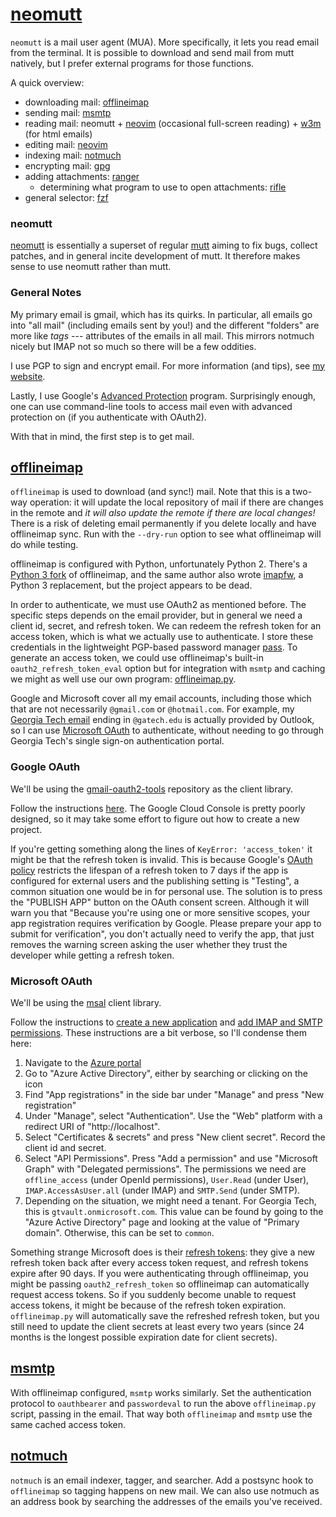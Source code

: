 # [neomutt](https://neomutt.org/)

`neomutt` is a mail user agent (MUA). More specifically, it lets you
read email from the terminal. It is possible to download and send mail
from mutt natively, but I prefer external programs for those functions.

A quick overview:

- downloading mail: [offlineimap](#offlineimap)
- sending mail: [msmtp](#msmtp)
- reading mail: neomutt + [neovim](/pkgs/applications/editors/neovim.md)
  (occasional full-screen reading) +
  [w3m](http://w3m.sourceforge.net/) (for html emails)
- editing mail: [neovim](/pkgs/applications/editors/neovim.md)
- indexing mail: [notmuch](#notmuch)
- encrypting mail: [gpg](https://gnupg.org/software/gpgme/index.html)
- adding attachments: [ranger](/pkgs/applications/file-managers/ranger.md)
  - determining what program to use to open attachments:
    [rifle](/pkgs/applications/file-managers/ranger.md)
- general selector: [fzf](https://github.com/junegunn/fzf)

### neomutt

[neomutt](https://neomutt.org/) is essentially a superset of regular
[mutt](https://gitlab.com/muttmua/mutt/-/wikis/home) aiming to fix
bugs, collect patches, and in general incite development of mutt. It
therefore makes sense to use neomutt rather than mutt.

### General Notes

My primary email is gmail, which has its quirks. In particular, all emails go
into "all mail" (including emails sent by you!) and the different "folders" are
more like _tags_ --- attributes of the emails in all mail. This mirrors notmuch
nicely but IMAP not so much so there will be a few oddities.

I use PGP to sign and encrypt email. For more information (and tips),
see [my website](https://stephen-huan.github.io/2021/02/21/email.html).

Lastly, I use Google's [Advanced
Protection](https://landing.google.com/advancedprotection/) program.
Surprisingly enough, one can use command-line tools to access mail even with
advanced protection on (if you authenticate with OAuth2).

With that in mind, the first step is to get mail.

## [offlineimap](https://www.offlineimap.org/)

`offlineimap` is used to download (and sync!) mail. Note that this is a
two-way operation: it will update the local repository of mail if there
are changes in the remote and _it will also update the remote if there
are local changes!_ There is a risk of deleting email permanently if you
delete locally and have offlineimap sync. Run with the `--dry-run` option
to see what offlineimap will do while testing.

offlineimap is configured with Python, unfortunately Python 2. There's a
[Python 3 fork](https://github.com/OfflineIMAP/offlineimap3) of offlineimap,
and the same author also wrote [imapfw](https://github.com/OfflineIMAP/imapfw),
a Python 3 replacement, but the project appears to be dead.

In order to authenticate, we must use OAuth2 as mentioned before. The specific
steps depends on the email provider, but in general we need a client id,
secret, and refresh token. We can redeem the refresh token for an access token,
which is what we actually use to authenticate. I store these credentials in the
lightweight PGP-based password manager [pass](./pass.md). To generate an access
token, we could use offlineimap's built-in `oauth2_refresh_token_eval` option
but for integration with `msmtp` and caching we might as well use our own
program: [offlineimap.py](../.dotfiles/config/offlineimap/offlineimap.py).

Google and Microsoft cover all my email accounts, including those which
that are not necessarily `@gmail.com` or `@hotmail.com`. For example,
my [Georgia Tech email](https://support.cc.gatech.edu/services/e-mail)
ending in `@gatech.edu` is actually provided by Outlook, so I can use
[Microsoft OAuth](https://docs.microsoft.com/en-us/azure/active-directory/develop/active-directory-v2-protocols)
to authenticate, without needing to go through
Georgia Tech's single sign-on authentication portal.

### Google OAuth

We'll be using the
[gmail-oauth2-tools](https://github.com/google/gmail-oauth2-tools)
repository as the client library.

Follow the instructions
[here](https://github.com/OfflineIMAP/offlineimap/blob/e70d3992a0e9bb0fcdf3c94e1edf25a4124dfcd2/offlineimap.conf#L918-L937).
The Google Cloud Console is pretty poorly designed, so it may
take some effort to figure out how to create a new project.

If you're getting something along the lines of `KeyError: 'access_token'` it
might be that the refresh token is invalid. This is because Google's [OAuth
policy](https://developers.google.com/identity/protocols/oauth2#expiration)
restricts the lifespan of a refresh token to 7 days if the app is configured
for external users and the publishing setting is "Testing", a common situation
one would be in for personal use. The solution is to press the "PUBLISH APP"
button on the OAuth consent screen. Although it will warn you that "Because
you're using one or more sensitive scopes, your app registration requires
verification by Google. Please prepare your app to submit for verification",
you don't actually need to verify the app, that just removes the warning screen
asking the user whether they trust the developer while getting a refresh token.

### Microsoft OAuth

We'll be using the
[msal](https://msal-python.readthedocs.io/en/latest/) client library.

Follow the instructions to [create a new application](https://docs.microsoft.com/en-us/azure/active-directory/develop/quickstart-register-app)
and [add IMAP and SMTP permissions](https://docs.microsoft.com/en-us/exchange/client-developer/legacy-protocols/how-to-authenticate-an-imap-pop-smtp-application-by-using-oauth).
These instructions are a bit verbose, so I'll condense them here:

1. Navigate to the [Azure portal](https://portal.azure.com/)
2. Go to "Azure Active Directory", either by searching or clicking on the icon
3. Find "App registrations" in the side bar
   under "Manage" and press "New registration"
4. Under "Manage", select "Authentication". Use the "Web"
   platform with a redirect URI of "http://localhost".
5. Select "Certificates & secrets" and press "New
   client secret". Record the client id and secret.
6. Select "API Permissions". Press "Add a permission" and use "Microsoft
   Graph" with "Delegated permissions". The permissions we need are
   `offline_access` (under OpenId permissions), `User.Read` (under User),
   `IMAP.AccessAsUser.all` (under IMAP) and `SMTP.Send` (under SMTP).
7. Depending on the situation, we might need a tenant. For Georgia Tech,
   this is `gtvault.onmicrosoft.com`. This value can be found by going to
   the "Azure Active Directory" page and looking at the value of "Primary
   domain". Otherwise, this can be set to `common`.

Something strange Microsoft does is their [refresh tokens](https://docs.microsoft.com/en-us/azure/active-directory/develop/refresh-tokens):
they give a new refresh token back after every access token request, and
refresh tokens expire after 90 days. If you were authenticating through
offlineimap, you might be passing `oauth2_refresh_token` so offlineimap can
automatically request access tokens. So if you suddenly become unable to
request access tokens, it might be because of the refresh token expiration.
`offlineimap.py` will automatically save the refreshed refresh token, but
you still need to update the client secrets at least every two years (since
24 months is the longest possible expiration date for client secrets).

## [msmtp](https://marlam.de/msmtp/)

With offlineimap configured, `msmtp` works similarly. Set the authentication
protocol to `oauthbearer` and `passwordeval` to run the above `offlineimap.py`
script, passing in the email. That way both `offlineimap` and `msmtp` use the
same cached access token.

## [notmuch](https://notmuchmail.org/)

`notmuch` is an email indexer, tagger, and searcher. Add a postsync hook to
`offlineimap` so tagging happens on new mail. We can also use notmuch as
an address book by searching the addresses of the emails you've received.
